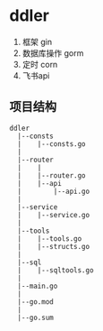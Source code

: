 # ddler
1. 框架 gin
2. 数据库操作 gorm
3. 定时 corn
4. 飞书api
## 项目结构
```
ddler
  |--consts
  |    |--consts.go
  |
  |--router
  |    |
  |    |--router.go
  |    |--api
  |        |--api.go
  |
  |--service
  |    |--service.go
  |
  |--tools
  |    |--tools.go
  |    |--structs.go
  |
  |--sql
  |    |--sqltools.go
  |
  |--main.go
  |
  |--go.mod
  |
  |--go.sum

```
